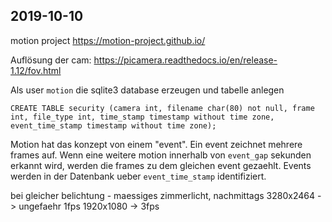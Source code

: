 ## 2019-10-10

motion project
https://motion-project.github.io/

Auflösung der cam:
https://picamera.readthedocs.io/en/release-1.12/fov.html


Als user `motion` die sqlite3 database erzeugen und tabelle anlegen
```
CREATE TABLE security (camera int, filename char(80) not null, frame int, file_type int, time_stamp timestamp without time zone, event_time_stamp timestamp without time zone);
```

Motion hat das konzept von einem "event".
Ein event zeichnet mehrere frames auf.
Wenn eine weitere motion innerhalb von `event_gap` sekunden erkannt wird,
werden die frames zu dem gleichen event gezaehlt.
Events werden in der Datenbank ueber `event_time_stamp` identifiziert.

bei gleicher belichtung - maessiges zimmerlicht, nachmittags
3280x2464 -> ungefaehr 1fps
1920x1080 -> 3fps
